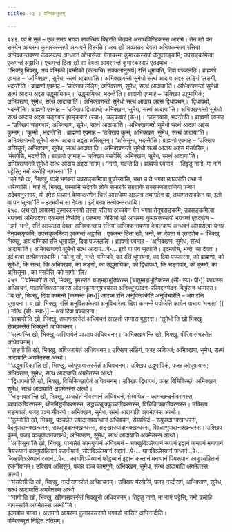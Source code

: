 ```yaml
---
title: ०३ ३ वम्मिकसुत्तम्

---
```


२४९. एवं मे सुतं – एकं समयं भगवा सावत्थियं विहरति जेतवने अनाथपिण्डिकस्स आरामे। तेन खो पन समयेन आयस्मा कुमारकस्सपो अन्धवने विहरति। अथ खो अञ्ञतरा देवता अभिक्कन्ताय रत्तिया अभिक्कन्तवण्णा केवलकप्पं अन्धवनं ओभासेत्वा येनायस्मा कुमारकस्सपो तेनुपसङ्कमि; उपसङ्कमित्वा एकमन्तं अट्ठासि। एकमन्तं ठिता खो सा देवता आयस्मन्तं कुमारकस्सपं एतदवोच –  
‘‘भिक्खु भिक्खु, अयं वम्मिको [वम्मीको (कत्थचि) सक्कतानुरूपं] रत्तिं धूमायति, दिवा पज्जलति। ब्राह्मणो एवमाह – ‘अभिक्खण, सुमेध, सत्थं आदाया’ति। अभिक्खणन्तो सुमेधो सत्थं आदाय अद्दस लङ्गिं ‘लङ्गी, भदन्ते’ति। ब्राह्मणो एवमाह – ‘उक्खिप लङ्गिं; अभिक्खण, सुमेध, सत्थं आदाया’ति। अभिक्खणन्तो सुमेधो सत्थं आदाय अद्दस उद्धुमायिकम्। ‘उद्धुमायिका, भदन्ते’ति। ब्राह्मणो एवमाह – ‘उक्खिप उद्धुमायिकं; अभिक्खण, सुमेध, सत्थं आदाया’ति। अभिक्खणन्तो सुमेधो सत्थं आदाय अद्दस द्विधापथम्। ‘द्विधापथो, भदन्ते’ति। ब्राह्मणो एवमाह – ‘उक्खिप द्विधापथं; अभिक्खण, सुमेध, सत्थं आदाया’ति। अभिक्खणन्तो सुमेधो सत्थं आदाय अद्दस चङ्गवारं [पङ्कवारं (स्या॰), चङ्कवारं (क॰)]। ‘चङ्गवारो, भदन्ते’ति। ब्राह्मणो एवमाह – ‘उक्खिप चङ्गवारं; अभिक्खण, सुमेध, सत्थं आदाया’ति। अभिक्खणन्तो सुमेधो सत्थं आदाय अद्दस कुम्मम्। ‘कुम्मो , भदन्ते’ति। ब्राह्मणो एवमाह – ‘उक्खिप कुम्मं; अभिक्खण, सुमेध, सत्थं आदाया’ति। अभिक्खणन्तो सुमेधो सत्थं आदाय अद्दस असिसूनम्। ‘असिसूना, भदन्ते’ति। ब्राह्मणो एवमाह – ‘उक्खिप असिसूनं; अभिक्खण, सुमेध, सत्थं आदाया’ति। अभिक्खणन्तो सुमेधो सत्थं आदाय अद्दस मंसपेसिम्। ‘मंसपेसि, भदन्ते’ति। ब्राह्मणो एवमाह – ‘उक्खिप मंसपेसिं; अभिक्खण, सुमेध, सत्थं आदाया’ति। अभिक्खणन्तो सुमेधो सत्थं आदाय अद्दस नागम्। ‘नागो, भदन्ते’ति। ब्राह्मणो एवमाह – ‘तिट्ठतु नागो, मा नागं घट्टेसि; नमो करोहि नागस्सा’’’ति।  
‘‘इमे खो त्वं, भिक्खु, पञ्हे भगवन्तं उपसङ्कमित्वा पुच्छेय्यासि, यथा च ते भगवा ब्याकरोति तथा नं धारेय्यासि। नाहं तं, भिक्खु, पस्सामि सदेवके लोके समारके सब्रह्मके सस्समणब्राह्मणिया पजाय सदेवमनुस्साय, यो इमेसं पञ्हानं वेय्याकरणेन चित्तं आराधेय्य अञ्ञत्र तथागतेन वा, तथागतसावकेन वा, इतो वा पन सुत्वा’’ति – इदमवोच सा देवता। इदं वत्वा तत्थेवन्तरधायि।  
२५०. अथ खो आयस्मा कुमारकस्सपो तस्सा रत्तिया अच्चयेन येन भगवा तेनुपसङ्कमि; उपसङ्कमित्वा भगवन्तं अभिवादेत्वा एकमन्तं निसीदि। एकमन्तं निसिन्नो खो आयस्मा कुमारकस्सपो भगवन्तं एतदवोच – ‘‘इमं, भन्ते, रत्तिं अञ्ञतरा देवता अभिक्कन्ताय रत्तिया अभिक्कन्तवण्णा केवलकप्पं अन्धवनं ओभासेत्वा येनाहं तेनुपसङ्कमि; उपसङ्कमित्वा एकमन्तं अट्ठासि। एकमन्तं ठिता खो, भन्ते, सा देवता मं एतदवोच – ‘भिक्खु भिक्खु, अयं वम्मिको रत्तिं धूमायति, दिवा पज्जलति’। ब्राह्मणो एवमाह – ‘अभिक्खण, सुमेध, सत्थं आदाया’ति। अभिक्खणन्तो सुमेधो सत्थं आदाय…पे॰… इतो वा पन सुत्वाति। इदमवोच, भन्ते, सा देवता। इदं वत्वा तत्थेवन्तरधायि। ‘को नु खो, भन्ते, वम्मिको, का रत्तिं धूमायना, का दिवा पज्जलना, को ब्राह्मणो, को सुमेधो, किं सत्थं, किं अभिक्खणं, का लङ्गी, का उद्धुमायिका, को द्विधापथो, किं चङ्गवारं, को कुम्मो, का असिसूना , का मंसपेसि, को नागो’’’ति?  
२५१. ‘‘‘वम्मिको’ति खो, भिक्खु, इमस्सेतं चातुमहाभूतिकस्स [चातुम्महाभूतिकस्स (सी॰ स्या॰ पी॰)] कायस्स अधिवचनं, मातापेत्तिकसम्भवस्स ओदनकुम्मासूपचयस्स अनिच्चुच्छादन-परिमद्दनभेदन-विद्धंसन-धम्मस्स।  
‘‘यं खो, भिक्खु, दिवा कम्मन्ते [कम्मन्तं (क॰)] आरब्भ रत्तिं अनुवितक्केति अनुविचारेति – अयं रत्तिं धूमायना। यं खो, भिक्खु, रत्तिं अनुवितक्केत्वा अनुविचारेत्वा दिवा कम्मन्ते पयोजेति कायेन वाचाय ‘मनसा’ [( ) नत्थि (सी॰ स्या॰)] – अयं दिवा पज्जलना।  
‘‘‘ब्राह्मणो’ति खो, भिक्खु, तथागतस्सेतं अधिवचनं अरहतो सम्मासम्बुद्धस्स। ‘सुमेधो’ति खो भिक्खु सेक्खस्सेतं भिक्खुनो अधिवचनम्।  
‘‘‘सत्थ’न्ति खो, भिक्खु, अरियायेतं पञ्ञाय अधिवचनम्। ‘अभिक्खण’न्ति खो, भिक्खु, वीरियारम्भस्सेतं अधिवचनम्।  
‘‘‘लङ्गी’ति खो, भिक्खु, अविज्जायेतं अधिवचनम्। उक्खिप लङ्गिं, पजह अविज्जं; अभिक्खण, सुमेध, सत्थं आदायाति अयमेतस्स अत्थो।  
‘‘‘उद्धुमायिका’ति खो, भिक्खु, कोधूपायासस्सेतं अधिवचनम्। उक्खिप उद्धुमायिकं, पजह कोधूपायासं; अभिक्खण, सुमेध, सत्थं आदायाति अयमेतस्स अत्थो।  
‘‘‘द्विधापथो’ति खो, भिक्खु, विचिकिच्छायेतं अधिवचनम्। उक्खिप द्विधापथं, पजह विचिकिच्छं; अभिक्खण, सुमेध, सत्थं आदायाति अयमेतस्स अत्थो।  
‘‘‘चङ्गवार’न्ति खो, भिक्खु, पञ्चन्नेतं नीवरणानं अधिवचनं, सेय्यथिदं – कामच्छन्दनीवरणस्स, ब्यापादनीवरणस्स, थीनमिद्धनीवरणस्स, उद्धच्चकुक्कुच्चनीवरणस्स, विचिकिच्छानीवरणस्स। उक्खिप चङ्गवारं, पजह पञ्च नीवरणे ; अभिक्खण, सुमेध, सत्थं आदायाति अयमेतस्स अत्थो।  
‘‘‘कुम्मो’ति खो, भिक्खु, पञ्चन्नेतं उपादानक्खन्धानं अधिवचनं, सेय्यथिदं – रूपुपादानक्खन्धस्स, वेदनुपादानक्खन्धस्स, सञ्ञुपादानक्खन्धस्स, सङ्खारुपादानक्खन्धस्स, विञ्ञाणुपादानक्खन्धस्स। उक्खिप कुम्मं, पजह पञ्चुपादानक्खन्धे; अभिक्खण, सुमेध, सत्थं आदायाति अयमेतस्स अत्थो।  
‘‘‘असिसूना’ति खो, भिक्खु, पञ्चन्नेतं कामगुणानं अधिवचनं – चक्खुविञ्ञेय्यानं रूपानं इट्ठानं कन्तानं मनापानं पियरूपानं कामूपसंहितानं रजनीयानं, सोतविञ्ञेय्यानं सद्दानं…पे॰… घानविञ्ञेय्यानं गन्धानं…पे॰… जिव्हाविञ्ञेय्यानं रसानं…पे॰… कायविञ्ञेय्यानं फोट्ठब्बानं इट्ठानं कन्तानं मनापानं पियरूपानं कामूपसंहितानं रजनीयानम्। उक्खिप असिसूनं, पजह पञ्च कामगुणे; अभिक्खण, सुमेध, सत्थं आदायाति अयमेतस्स अत्थो।  
‘‘‘मंसपेसी’ति खो, भिक्खु, नन्दीरागस्सेतं अधिवचनम्। उक्खिप मंसपेसिं, पजह नन्दीरागं; अभिक्खण, सुमेध, सत्थं आदायाति अयमेतस्स अत्थो।  
‘‘‘नागो’ति खो, भिक्खु, खीणासवस्सेतं भिक्खुनो अधिवचनम्। तिट्ठतु नागो, मा नागं घट्टेसि; नमो करोहि नागस्साति अयमेतस्स अत्थो’’ति।  
इदमवोच भगवा। अत्तमनो आयस्मा कुमारकस्सपो भगवतो भासितं अभिनन्दीति।  
वम्मिकसुत्तं निट्ठितं ततियम्।  

